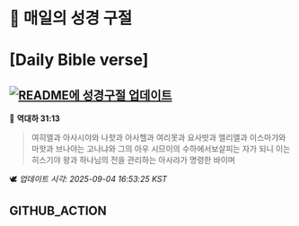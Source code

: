 # 🙏 매일의 성경 구절
# [Daily Bible verse]
## [![README에 성경구절 업데이트](https://github.com/DONGSUKA/first_test/actions/workflows/update-readme-bible.yml/badge.svg)](https://github.com/DONGSUKA/first_test/actions/workflows/update-readme-bible.yml)
<!-- START_BIBLE_VERSE -->
📖 **역대하 31:13**
> 여히엘과 아사시야와 나핫과 아사헬과 여리못과 요사밧과 엘리엘과 이스마갸와 마핫과 브나야는 고나냐와 그의 아우 시므이의 수하에서보살피는 자가 되니 이는 히스기야 왕과 하나님의 전을 관리하는 아사랴가 명령한 바이며

🕊️ _업데이트 시각: 2025-09-04 16:53:25 KST_
  <!-- END_BIBLE_VERSE -->
## GITHUB_ACTION
